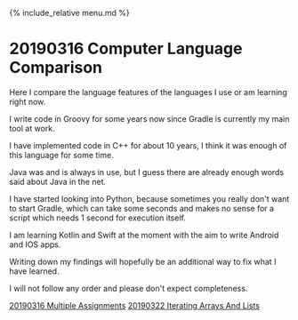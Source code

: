 {% include_relative menu.md %}

# 20190316 Computer Language Comparison

Here I compare the language features of the languages I use or am learning right now.

I write code in Groovy for some years now since Gradle is currently my main tool at work.

I have implemented code in C++ for about 10 years, I think it was enough of this language for some time.

Java was and is always in use, but I guess there are already enough words said about Java in the net.

I have started looking into Python, because sometimes you really don't want to start Gradle, 
which can take some seconds and makes no sense for a script which needs 1 second for execution itself.

I am learning Kotlin and Swift at the moment with the aim to write Android and IOS apps.

Writing down my findings will hopefully be an additional way to fix what I have learned.

I will not follow any order and please don't expect completeness.

[20190316 Multiple Assignments](20190316_Multiple_Assignments.md)
[20190322 Iterating Arrays And Lists](20190322_Iterating_Arrays_And_Lists.md)
